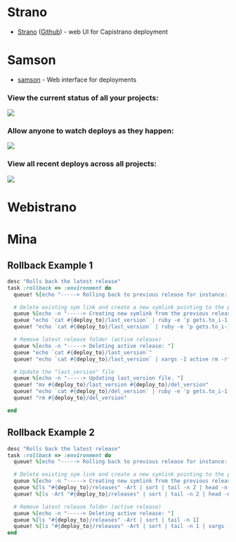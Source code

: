 # Strano
- [Strano](http://thechangelog.com/strano-github-powered-web-ui-for-capistrano-deployment/) ([Github](https://github.com/joelmoss/strano)) - web UI for Capistrano deployment

# Samson
- [samson](https://github.com/zendesk/samson) - Web interface for deployments

### View the current status of all your projects:
![](https://camo.githubusercontent.com/8224187a9a942295e452b572e3c76eb954c13fb3/687474703a2f2f662e636c2e6c792f6974656d732f336e3066306d336a325132343259316b3331314f2f53616d736f6e2e706e67)

### Allow anyone to watch deploys as they happen:
![](https://camo.githubusercontent.com/b980d661b9299942219fc4ffb7aea2b903fb09eb/687474703a2f2f636c2e6c792f696d6167652f316d3051316b3272314d33322f4d61737465725f6465706c6f795f5f7375636365656465645f2e706e67)

### View all recent deploys across all projects:
![](https://camo.githubusercontent.com/d3f5942d9ee35e72c8ab5628465e00d9b858f205/687474703a2f2f636c2e6c792f696d6167652f3237306c31653373326531702f53616d736f6e2e706e67)

# Webistrano

# Mina
## Rollback Example 1
```ruby
desc "Rolls back the latest release"
task :rollback => :environment do
  queue! %[echo "-----> Rolling back to previous release for instance: #{domain}"]

  # Delete existing sym link and create a new symlink pointing to the previous release
  queue %[echo -n "-----> Creating new symlink from the previous release: "]
  queue "echo `cat #{deploy_to}/last_version` | ruby -e 'p gets.to_i-1'"
  queue! "echo `cat #{deploy_to}/last_version` | ruby -e 'p gets.to_i-1' | xargs -I active ln -nfs '#{deploy_to}/releases/active' '#{deploy_to}/current'"

  # Remove latest release folder (active release)
  queue %[echo -n "-----> Deleting active release: "]
  queue "echo `cat #{deploy_to}/last_version`"
  queue! "echo `cat #{deploy_to}/last_version` | xargs -I active rm -rf #{deploy_to}/releases/active"

  # Update the "last_version" file
  queue %[echo -n "-----> Updating last_version file. "]
  queue! "mv #{deploy_to}/last_version #{deploy_to}/del_version"
  queue! "echo `cat #{deploy_to}/del_version` | ruby -e 'p gets.to_i-1' > #{deploy_to}/last_version"
  queue! "rm #{deploy_to}/del_version"

end
```

## Rollback Example 2
```ruby
desc "Rolls back the latest release"
task :rollback => :environment do
  queue! %[echo "-----> Rolling back to previous release for instance: #{domain}"]

  # Delete existing sym link and create a new symlink pointing to the previous release
  queue %[echo -n "-----> Creating new symlink from the previous release: "]
  queue %[ls "#{deploy_to}/releases" -Art | sort | tail -n 2 | head -n 1]
  queue! %[ls -Art "#{deploy_to}/releases" | sort | tail -n 2 | head -n 1 | xargs -I active ln -nfs "#{deploy_to}/releases/active" "#{deploy_to}/current"]

  # Remove latest release folder (active release)
  queue %[echo -n "-----> Deleting active release: "]
  queue %[ls "#{deploy_to}/releases" -Art | sort | tail -n 1]
  queue! %[ls "#{deploy_to}/releases" -Art | sort | tail -n 1 | xargs -I active rm -rf "#{deploy_to}/releases/active"]
end
```
